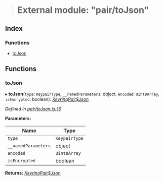 > # External module: "pair/toJson"

## Index

### Functions

* [toJson](_pair_tojson_.md#tojson)

## Functions

###  toJson

▸ **toJson**(`type`: `KeypairType`, `__namedParameters`: object, `encoded`: `Uint8Array`, `isEncrypted`: boolean): *[KeyringPair$Json](../interfaces/_types_.keyringpair_json.md)*

*Defined in [pair/toJson.ts:15](https://github.com/polkadot-js/common/blob/aab3ed5/packages/keyring/src/pair/toJson.ts#L15)*

**Parameters:**

Name | Type |
------ | ------ |
`type` | `KeypairType` |
`__namedParameters` | object |
`encoded` | `Uint8Array` |
`isEncrypted` | boolean |

**Returns:** *[KeyringPair$Json](../interfaces/_types_.keyringpair_json.md)*